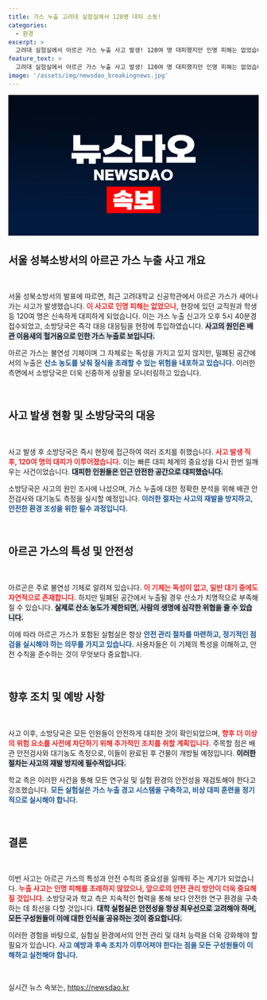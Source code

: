 ```yaml
---
title: 가스 누출 고려대 실험실에서 120명 대피 소동!
categories:
  - 환경
excerpt: >
  고려대 실험실에서 아르곤 가스 누출 사고 발생! 120여 명 대피했지만 인명 피해는 없었습니다. 소방당국은 자세한 원인 조사 후 건물을 폐쇄했으며, 안전 확인 후 재개방할 계획입니다. 자세한 사항을 확인하세요!
feature_text: >
  고려대 실험실에서 아르곤 가스 누출 사고 발생! 120여 명 대피했지만 인명 피해는 없었습니다. 소방당국은 자세한 원인 조사 후 건물을 폐쇄했으며, 안전 확인 후 재개방할 계획입니다. 자세한 사항을 확인하세요!
image: '/assets/img/newsdao_breakingnews.jpg'
---
```


<p><img src="/assets/img/newsdao_breakingnews.jpg" alt="ontimetimes 속보" /></p>

<h2 data-ke-size="size26">서울 성북소방서의 아르곤 가스 누출 사고 개요</h2>

<p data-ke-size="size16">&nbsp;</p>

<p>서울 성북소방서의 발표에 따르면, 최근 고려대학교 신공학관에서 아르곤 가스가 새어나가는 사고가 발생했습니다. <b><span style="color: #ee2323;">이 사고로 인명 피해는 없었으나,</span></b> 현장에 있던 교직원과 학생 등 120여 명은 신속하게 대피하게 되었습니다. 이는 가스 누출 신고가 오후 5시 40분경 접수되었고, 소방당국은 즉각 대응 대응팀을 현장에 투입하였습니다. <b><span style="background-color: #21538527;">사고의 원인은 배관 이음새의 헐거움으로 인한 가스 누출로 보입니다.</span></b></p>

<p>아르곤 가스는 불연성 기체이며 그 자체로는 독성을 가지고 있지 않지만, 밀폐된 공간에서의 누출은 <b><span style="color: #1a5490;">산소 농도를 낮춰 질식을 초래할 수 있는 위험을 내포하고 있습니다.</span></b> 이러한 측면에서 소방당국은 더욱 신중하게 상황을 모니터링하고 있습니다.</p>

<p data-ke-size="size16">&nbsp;</p>

<h2 data-ke-size="size26">사고 발생 현황 및 소방당국의 대응</h2>

<p data-ke-size="size16">&nbsp;</p>

<p>사고 발생 후 소방당국은 즉시 현장에 접근하여 여러 조치를 취했습니다. <b><span style="color: #ee2323;">사고 발생 직후, 120여 명의 대피가 이루어졌습니다.</span></b> 이는 빠른 대피 체계의 중요성을 다시 한번 일깨우는 사건이었습니다. <b><span style="background-color: #21538527;">대피한 인원들은 인근 안전한 공간으로 대피했습니다.</span></b></p>

<p>소방당국은 사고의 원인 조사에 나섰으며, 가스 누출에 대한 정확한 분석을 위해 배관 안전검사와 대기농도 측정을 실시할 예정입니다. <b><span style="color: #1a5490;">이러한 절차는 사고의 재발을 방지하고, 안전한 환경 조성을 위한 필수 과정입니다.</span></b></p>

<p data-ke-size="size16">&nbsp;</p>

<h2 data-ke-size="size26">아르곤 가스의 특성 및 안전성</h2>

<p data-ke-size="size16">&nbsp;</p>

<p>아르곤은 주로 불연성 기체로 알려져 있습니다. <b><span style="color: #ee2323;">이 기체는 독성이 없고, 일반 대기 중에도 자연적으로 존재합니다.</span></b> 하지만 밀폐된 공간에서 누출될 경우 산소가 치명적으로 부족해질 수 있습니다. <b><span style="background-color: #21538527;">실제로 산소 농도가 제한되면, 사람의 생명에 심각한 위협을 줄 수 있습니다.</span></b></p>

<p>이에 따라 아르곤 가스가 포함된 실험실은 항상 <b><span style="color: #1a5490;">안전 관리 절차를 마련하고, 정기적인 점검을 실시해야 하는 의무를 가지고 있습니다.</span></b> 사용자들은 이 기체의 특성을 이해하고, 안전 수칙을 준수하는 것이 무엇보다 중요합니다.</p>

<p data-ke-size="size16">&nbsp;</p>

<h2 data-ke-size="size26">향후 조치 및 예방 사항</h2>

<p data-ke-size="size16">&nbsp;</p>

<p>사고 이후, 소방당국은 모든 인원들이 안전하게 대피한 것이 확인되었으며, <b><span style="color: #ee2323;">향후 더 이상의 위험 요소를 사전에 차단하기 위해 추가적인 조치를 취할 계획입니다.</span></b> 주목할 점은 배관 안전검사와 대기농도 측정으로, 이들이 완료된 후 건물이 개방될 예정입니다. <b><span style="background-color: #21538527;">이러한 절차는 사고의 재발 방지에 필수적입니다.</span></b></p>

<p>학교 측은 이러한 사건을 통해 모든 연구실 및 실험 환경의 안전성을 재검토해야 한다고 강조했습니다. <b><span style="color: #1a5490;">모든 실험실은 가스 누출 경고 시스템을 구축하고, 비상 대피 훈련을 정기적으로 실시해야 합니다.</span></b> </p>

<p data-ke-size="size16">&nbsp;</p>

<h2 data-ke-size="size26">결론</h2>

<p data-ke-size="size16">&nbsp;</p>

<p>이번 사고는 아르곤 가스의 특성과 안전 수칙의 중요성을 일깨워 주는 계기가 되었습니다. <b><span style="color: #ee2323;">누출 사고는 인명 피해를 초래하지 않았으나, 앞으로의 안전 관리 방안이 더욱 중요해질 것입니다.</span></b> 소방당국과 학교 측은 지속적인 협력을 통해 보다 안전한 연구 환경을 구축하는 데 최선을 다할 것입니다. <b><span style="background-color: #21538527;">대학 실험실은 안전성을 항상 최우선으로 고려해야 하며, 모든 구성원들이 이에 대한 인식을 공유하는 것이 중요합니다.</span></b></p>

<p>이러한 경험을 바탕으로, 실험실 환경에서의 안전 관리 및 대처 능력을 더욱 강화해야 할 필요가 있습니다. <b><span style="color: #1a5490;">사고 예방과 후속 조치가 이루어져야 한다는 점을 모든 구성원들이 이해하고 실천해야 합니다.</span></b></p>

<p data-ke-size="size16">&nbsp;</p>
실시간 뉴스 속보는, <a href="https://newsdao.kr" rel="dofollow">https://newsdao.kr</a>


